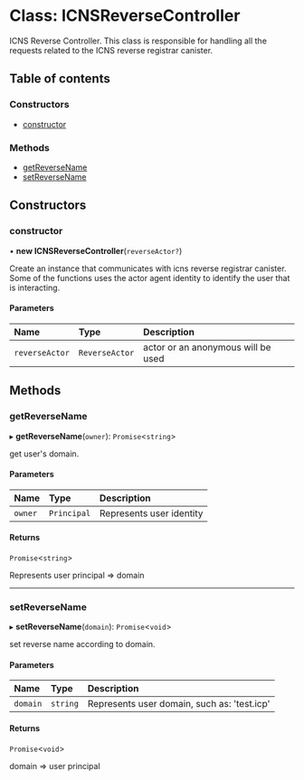 # Class: ICNSReverseController

ICNS Reverse Controller.
This class is responsible for handling all the requests related to the ICNS reverse registrar canister.

## Table of contents

### Constructors

- [constructor](ICNSReverseController.md#constructor)

### Methods

- [getReverseName](ICNSReverseController.md#getreversename)
- [setReverseName](ICNSReverseController.md#setreversename)

## Constructors

### constructor

• **new ICNSReverseController**(`reverseActor?`)

Create an instance that communicates with icns reverse registrar canister.
Some of the functions uses the actor agent identity to identify the user that is interacting.

#### Parameters

| Name | Type | Description |
| :------ | :------ | :------ |
| `reverseActor` | `ReverseActor` | actor or an anonymous will be used |

## Methods

### getReverseName

▸ **getReverseName**(`owner`): `Promise`<`string`\>

get user's domain.

#### Parameters

| Name | Type | Description |
| :------ | :------ | :------ |
| `owner` | `Principal` | Represents user identity |

#### Returns

`Promise`<`string`\>

Represents  user principal => domain

___

### setReverseName

▸ **setReverseName**(`domain`): `Promise`<`void`\>

set reverse name according to domain.

#### Parameters

| Name | Type | Description |
| :------ | :------ | :------ |
| `domain` | `string` | Represents user domain, such as: 'test.icp' |

#### Returns

`Promise`<`void`\>

domain => user principal
